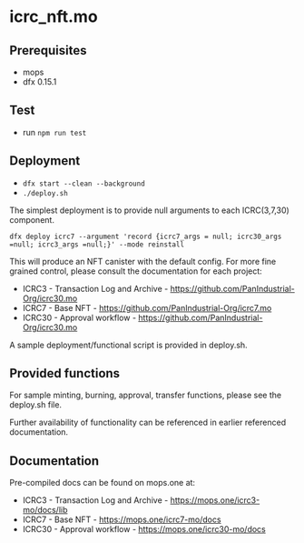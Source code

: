# icrc_nft.mo

## Prerequisites

-   mops
-   dfx 0.15.1

## Test

-   run `npm run test`

## Deployment

-   `dfx start --clean --background`
-   `./deploy.sh`

The simplest deployment is to provide null arguments to each ICRC(3,7,30) component.

```
dfx deploy icrc7 --argument 'record {icrc7_args = null; icrc30_args =null; icrc3_args =null;}' --mode reinstall
```

This will produce an NFT canister with the default config. For more fine grained control, please consult the documentation for each project:

-   ICRC3 - Transaction Log and Archive - https://github.com/PanIndustrial-Org/icrc30.mo
-   ICRC7 - Base NFT - https://github.com/PanIndustrial-Org/icrc7.mo
-   ICRC30 - Approval workflow - https://github.com/PanIndustrial-Org/icrc30.mo

A sample deployment/functional script is provided in deploy.sh.

## Provided functions

For sample minting, burning, approval, transfer functions, please see the deploy.sh file.

Further availability of functionality can be referenced in earlier referenced documentation.

## Documentation

Pre-compiled docs can be found on mops.one at:

-   ICRC3 - Transaction Log and Archive - https://mops.one/icrc3-mo/docs/lib
-   ICRC7 - Base NFT - https://mops.one/icrc7-mo/docs
-   ICRC30 - Approval workflow - https://mops.one/icrc30-mo/docs

